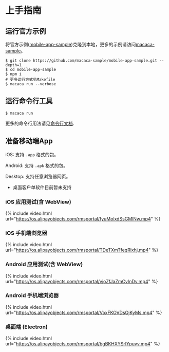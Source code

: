 # 上手指南

## 运行官方示例

将官方示例([mobile-app-sample](//github.com/macaca-sample/mobile-app-sample))克隆到本地，更多的示例请访问[macaca-sample](//github.com/macaca-sample)。

```shell
$ git clone https://github.com/macaca-sample/mobile-app-sample.git --depth=1
$ cd mobile-app-sample
$ npm i
# 更多运行方式见Makefile
$ macaca run --verbose
```

## 运行命令行工具

```shell
$ macaca run
```

更多的命令行用法请见[命令行文档](./cli-usage.html).

## 准备移动端App

iOS: 支持 `.app` 格式的包。

Android: 支持 `.apk` 格式的包。

Desktop: 支持任意浏览器网页。

* 桌面客户单软件目前暂未支持

### iOS 应用测试(含 WebView)

{% include video.html url="https://os.alipayobjects.com/rmsportal/fyuMolxdSsGMlNw.mp4" %}

### iOS 手机端浏览器

{% include video.html url="https://os.alipayobjects.com/rmsportal/TDeTXmTfeqRlxhj.mp4" %}

### Android 应用测试(含 WebView)

{% include video.html url="https://os.alipayobjects.com/rmsportal/vjoZfJaZmCvInDv.mp4" %}

### Android 手机端浏览器

{% include video.html url="https://os.alipayobjects.com/rmsportal/VoxFKOVDsOjKyMs.mp4" %}

### 桌面端 (Electron)

{% include video.html url="https://os.alipayobjects.com/rmsportal/bgBKHXYSrlYpuvv.mp4" %}
